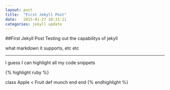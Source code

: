 ```yaml
---
layout: post
title:  "First Jekyll Post"
date:   2015-01-27 10:31:11
categories: jekyll update
---
```



##First Jekyll Post
Testing out the capabilitys of jekyll

what markdown it supports, etc etc

-----

I guess I can highlight all my code snippets

{% highlight ruby %}

class Apple < Fruit
  def munch
  end
end
{% endhighlight %}

